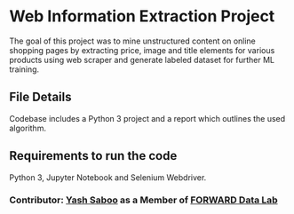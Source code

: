 # Web Information Extraction Project
The goal of this project was to mine unstructured content on online shopping pages by extracting price, image and title elements for various products using web scraper and generate labeled dataset for further ML training.

## File Details

Codebase includes a Python 3 project and a report which outlines the used algorithm.

## Requirements to run the code
Python 3, Jupyter Notebook and Selenium Webdriver.

### Contributor: [Yash Saboo](https://github.com/yashsaboo) as a Member of [FORWARD Data Lab](http://www.forwarddatalab.org/)

